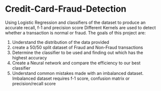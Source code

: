 # Credit-Card-Fraud-Detection
Using Logistic Regression and classifiers of the dataset to produce an accurate recall, f-1 and precision score
Different Kernels are used to detect whether a transaction is normal or fraud. The goals of this project are:
1.	Understand the distribution of the data provided
2.	create a 50/50 split dataset of Fraud and Non-Fraud transactions
3.	Determine the classifier to be used and finding out which has the highest accuracy
4.	Create a Neural network and compare the efficiency to our best classifier
5.	Understand common mistakes made with an imbalanced dataset.
Imbalanced dataset requires f-1 score, confusion matrix or precision/recall score
